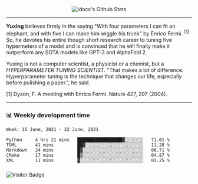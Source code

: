 <div align="center">
    <img align="center" src="https://github-readme-stats.vercel.app/api?username=idocx&show_icons=true&count_private=true&hide_border=true" alt="idocx's Github Stats"></img>
</div>

---

**Yuxing** believes firmly in the saying "With four parameters I can fit an elephant, and with five I can make him wiggle his trunk" by Enrico Fermi. <sup>[1]</sup> So, he devotes his entire though short research career to tuning five hypermeters of a model and is convinced that he will finally make it outperform any SOTA models like GPT-3 and AlphaFold 2.

Yuxing is not a computer scientist, a physicist or a chemist, but a *HYPERPARAMETER TUNING SCIENTIST*. "That makes a lot of difference. Hyperparameter tuning is the technique that changes our life, especially before pulishing a paper.", he said.

[1] Dyson, F. A meeting with Enrico Fermi. Nature 427, 297 (2004).


---

### 📊 Weekly development time
<!--START_SECTION:waka-->
```text
Week: 15 June, 2021 - 22 June, 2021

Python     4 hrs 21 mins   █████████████████▓░░░░░░░   71.01 % 
TOML       41 mins         ██▓░░░░░░░░░░░░░░░░░░░░░░   11.28 % 
Markdown   24 mins         █▓░░░░░░░░░░░░░░░░░░░░░░░   06.71 % 
CMake      17 mins         █▒░░░░░░░░░░░░░░░░░░░░░░░   04.87 % 
XML        11 mins         ▓░░░░░░░░░░░░░░░░░░░░░░░░   03.25 % 
```
<!--END_SECTION:waka-->

### 

![Visitor Badge](https://visitor-badge.laobi.icu/badge?page_id=idocx.idocx)